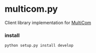 # multicom.py

Client library implementation for [MultiCom](https://github.com/janleskovec/MultiCom)

### install

`python setup.py install develop`
